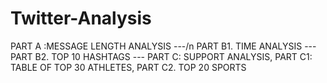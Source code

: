 # Twitter-Analysis
PART A :MESSAGE LENGTH ANALYSIS ---/n PART B1. TIME ANALYSIS --- PART B2. TOP 10 HASHTAGS --- PART C: SUPPORT ANALYSIS, PART C1: TABLE OF TOP 30 ATHLETES, PART C2. TOP 20 SPORTS




